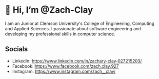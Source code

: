 # 👋 Hi, I’m @Zach-Clay
I am an Junior at Clemson University's College of Engineering, Computing and Applied Sciences. I passionate about software engineering and developing my professional skills in computer science.

## Socials
- LinkedIn: https://www.linkedin.com/in/zachary-clay-027215203/
- Facebook: https://www.facebook.com/zach.clay.927
- Instagram: https://www.instagram.com/zach__clay/

<!---
Zach-Clay/Zach-Clay is a ✨ special ✨ repository because its `README.md` (this file) appears on your GitHub profile.
You can click the Preview link to take a look at your changes.
--->
